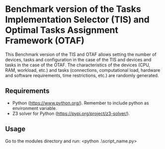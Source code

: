 # Benchmark version of the Tasks Implementation Selector (TIS) and Optimal Tasks Assignment Framework (OTAF) 

This Benchmark version of the TIS and OTAF allows setting the number of devices, tasks and configuration in the case of the TIS and devices and tasks in the case of the OTAF. The characteristics of the devices (CPU, RAM, workload, etc.) and tasks (connections, computational load, hardware and software requirements, time restrictions, etc.) are randomly generated.

## Requirements

- Python (https://www.python.org/). Remember to include python as environment variable. 
- Z3 solver for Python (https://pypi.org/project/z3-solver/).

## Usage

Go to the modules directory and run:  <python .\script_name.py>

